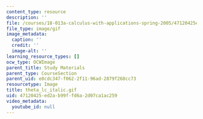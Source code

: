 ```yaml
---
content_type: resource
description: ''
file: /courses/18-013a-calculus-with-applications-spring-2005/47120425ed2ab99ffd6a2d07ca1ac259_theta_lc_italic.gif
file_type: image/gif
image_metadata:
  caption: ''
  credit: ''
  image-alt: ''
learning_resource_types: []
ocw_type: OCWImage
parent_title: Study Materials
parent_type: CourseSection
parent_uid: e8cdc347-f062-2f11-96ad-2879f268cc73
resourcetype: Image
title: theta_lc_italic.gif
uid: 47120425-ed2a-b99f-fd6a-2d07ca1ac259
video_metadata:
  youtube_id: null
---
```

